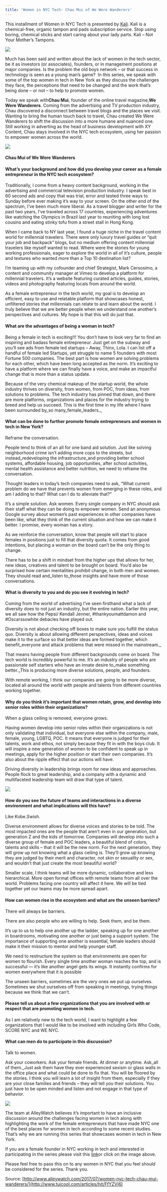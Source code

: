 ```yaml
---
title: 'Women in NYC Tech: Chau Mui of We Were Wanderers'
---
```


This installment of Women in NYC Tech is presented by [Kali](http://alleywat.ch/2ut8Pau). Kali is a chemical-free, organic tampon and pads subscription service. Stop using boring, chemical sticks and start caring about your lady parts. Kali – Not Your Mother’s Tampons. 

![](http://img1.tuicool.com/26rA73n.png!web)

Much has been said and written about the lack of women in the tech sector, be it as investors \(or associates\), founders, or in management positions at major companies. Is the problem the old boys network – or that success in technology is seen as a young man’s game?  In this series, we speak with some of the top women in tech in New York as they discuss the challenges they face, the perceptions that need to be changed and the work that’s being done – or not – to help to promote women.

Today we speak with**Chau Mui**, founder of the online travel magazine,**We Were Wanderers**. Coming from the advertising and TV production industry, Chau discovered a disconnect between travel blogs and the places we visit. Wanting to bring the human touch back to travel, Chau created We Were Wanderers to shift the discussion into a more humane and nuanced one. Still working in adverting as the head of business development with XY Content, Chau stays involved in the NYC tech ecosystem, using her passion to empower women across the world.

![](http://img0.tuicool.com/mqa6NrU.jpg!web)

#### Chau Mui of We Were Wanderers

#### What’s your background and how did you develop your career as a female entrepreneur in the NYC tech ecosystem?

Traditionally, I come from a heavy content background, working in the advertising and commercial television production industry. I speak best in 60 second ads and copy that was trial, error and tested three ways to Sunday before ever making it’s way to your screen. On the other end of the spectrum, I’ve been much more liberal. As a travel blogger and writer for the past two years, I’ve traveled across 17 countries, experiencing adventures like watching the Olympics in Brazil last year to reuniting with long lost cousins and eating stinky tofu from a street stall in Hong Kong.

When I came back to NY last year, I found a huge niche in the travel content world for millennial travelers. There were only luxury travel guides or “quit your job and backpack” blogs, but no medium offering content millennial travelers like myself wanted to read. Where were the stories for young working professionals, eager to explore the world in all of it’s culture, people and textures who wanted more than a Top 10 destination list?

I’m teaming up with my cofounder and chief Strategist, Mark Cersosimo, a content and community manager at Vimeo to develop a platform for millennial travelers. It’s a website featuring curated articles, guides, stories, videos and photography featuring locals from around the world.

As a female entrepreneur in the tech world, my goal is to develop an efficient, easy to use and relatable platform that showcases honest, unfiltered stories that millennials can relate to and learn about the world. I truly believe that we are better people when we understand one another’s perspectives and cultures. My hope is that this will do just that.

#### What are the advantages of being a woman in tech?

Being a female in tech is exciting!!! You don’t have to look very far to find an inspiring and badass female entrepreneur. Just get on the subway and you’ll see ads from female led startups – Away, Thinx, Lola. I can list off a handful of female led Startups, yet struggle to name 5 founders with most Fortune 500 companies. The best part is how women are solving problems for each other, which have been long accepted as the norm. It’s exciting to have a platform where we can finally have a voice, and make an impactful change that is more than a status update.

Because of the very chemical makeup of the startup world, the whole industry thrives on diversity, from women, from POC, from ideas, from solutions to problems. The tech industry has pinned that down, and there are more platforms, organizations and places for the industry trying to breed and help us succeed. This is the first time in my life where I have been surrounded by_so many_female_leaders._

#### What can be done to further promote female entrepreneurs and women in tech in New York?

Reframe the conversation.

People tend to think of an all for one band aid solution. Just like solving neighborhood crime isn’t adding more cops to the streets, but instead_redeveloping the infrastructure_and providing better school systems, affordable housing, job opportunities, after school activities, mental health assistance and better nutrition, we need to reframe the conversation.

Thought leaders in today’s tech companies need to ask, “What current problem do we have that prevents women from emerging in these roles, and am I adding to that? What can I do to alleviate that?”

It’s a simple solution. Ask women. Every single company in NYC should ask their staff what they can be doing to empower women. Send an anonymous Google survey about women’s past experiences in other companies have been like, what they think of the current situation and how we can make it better. I promise, every woman has a story.

As we reinforce the conversation, know that people will start to place females in positions just to fill that diversity quota. It comes from good intentions, but placing a woman on the board can’t be the only thing to change.

There has to be a shift in mindset from the higher ups that allows for her, new ideas, creatives and talent to be brought on board. You’d also be surprised how certain mentalities prohibit change, in both men and women. They should read and_listen to_those insights and have more of those conversations.

#### What is diversity to you and do you see it evolving in tech?

Coming from the world of advertising I’ve seen firsthand what a lack of diversity does to not just an industry, but the entire nation. Earlier this year, we all saw how the Pepsi/ Kendall Jenner, \#thankyoumattdamon and \#Oscarssowhite debacles have played out.

Diversity is not about checking off boxes to make sure you fulfill the status quo. Diversity is about allowing different perspectives, ideas and voices make it to the surface so that better ideas are formed together, which benefit_everyone and attack problems that were missed in the mainstream._

That means having people from different backgrounds come on board. The tech world is incredibly powerful to me. It’s an industry of people who are passionate self starters who have an innate desire to_make something better._This is producing more diverse solutions, people, and founders.

With remote working, I think our companies are going to be more diverse, located all around the world with people and talents from different countries working together.

#### Why do you think it’s important that women retain, grow, and develop into senior roles within their organizations?

When a glass ceiling is removed, everyone grows.

Having women develop into senior roles within their organizations is not only validating that individual, but everyone else within the company, male, female, young, LGBTQ, POC. It means that everyone is judged for their talents, work and ethos, not simply because they fit in with the boys club. It will inspire a new generation of women to be confident to speak up in meetings, apply for the higher position or start their own companies. It’s also about the ripple effect that our actions will have.

Driving diversity in leadership brings room for new ideas and approaches. People flock to great leadership, and a company with a dynamic and multifaceted leadership team will draw that type of talent.

![](http://img0.tuicool.com/7nIbq2R.jpg!web)

#### How do you see the future of teams and interactions in a diverse environment and what implications will this have?

Like Kobe._Swish._

Diverse environment allows for diverse voices and stories to be told. The most impacted ones are the people that aren’t even in our generation, but generation Z and the kids of tomorrow. Companies will develop into such a diverse group of female and POC leaders, a beautiful blend of colors, talents and skills – that it will be the new norm. For the next generation, they will grow up not knowing what a glass ceiling is. They’ll grow up knowing they are judged by their merit and character, not skin or sexuality or sex, and wouldn’t that just create the most beautiful world?

Smaller scale, I think teams will be more dynamic, collaborative and less hierarchical. More open format offices with remote teams from all over the world. Problems facing one country will affect it here. We will be tied together yet our teams may be more spread apart.

#### How can women rise in the ecosystem and what are the unseen barriers?

There will always be barriers.

There are also people who are willing to help. Seek them, and be them.

It’s up to us to help one another up the ladder, speaking up for one another in boardrooms, motivating one another or just being a support system. The importance of supporting one another is essential, female leaders should make it their mission to mentor and help younger staff.

We need to restructure the system so that environments are open for women to flourish. Every single time another woman reaches the top, and is successful — it’s like another angel gets its wings. It instantly confirms for women everywhere that it is possible

The unseen barriers, sometimes are the very ones we put up ourselves. Sometimes we shut ourselves off from speaking in meetings, trying things because we think that we can’t.

#### Please tell us about a few organizations that you are involved with or respect that are promoting women in tech.

As I am relatively new to the tech world, I want to highlight a few organizations that I would like to be involved with including Girls Who Code, SCORE NYC and WE NYC.

#### What can men do to participate in this discussion?

Talk to women.

Ask your coworkers. Ask your female friends. At dinner or anytime. Ask_all of them._Just ask them have they ever experienced sexism or glass walls in the office place and what could be done to fix that. You will be floored by the stories. I think you will learn a lot of insight from them, especially if they are your close families and friends – they will tell you their solutions. You just have to be open minded and listen and not engage in that type of behavior.

![](http://img2.tuicool.com/YfQvIbU.jpg!web)

The team at AlleyWatch believes it’s important to have an inclusive discussion around the challenges facing women in tech along with highlighting the work of the female entrepreneurs that have made NYC one of the best places for women in tech according to some recent studies. That’s why we are running this series that showcases women in tech in New York.

If you are a female founder in NYC working in tech and interested in participating in the series please visit this [link](http://alleywat.ch/2oCveOb)or click on the image above.

Please feel free to pass this on to any women in NYC that you feel should be considered for the series. Thank you.



Source: [http://www.alleywatch.com/2017/07/women-nyc-tech-chau-mui-wanderers/](http://www.tuicool.com/articles/hit/FfYZVj6)

